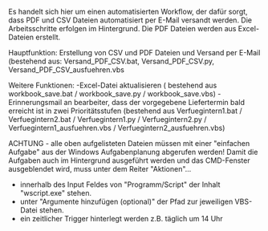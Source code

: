 Es handelt sich hier um einen automatisierten Workflow, der dafür sorgt, dass PDF und CSV Dateien automatisiert per E-Mail versandt werden. Die Arbeitsschritte erfolgen im Hintergrund.
Die PDF Dateien werden aus Excel-Dateien erstellt.

Hauptfunktion:
Erstellung von CSV und PDF Dateien und Versand per E-Mail (bestehend aus: Versand_PDF_CSV.bat, Versand_PDF_CSV.py, Versand_PDF_CSV_ausfuehren.vbs



Weitere Funktionen:
-Excel-Datei aktualisieren ( bestehend aus workbook_save.bat / workbook_save.py / workbook_save.vbs)
-Erinnerungsmail an bearbeiter, dass der vorgegebene Liefertermin bald erreicht ist in zwei Prioritätsstufen (bestehend aus Verfuegintern1.bat / Verfuegintern2.bat / Verfuegintern1.py / Verfuegintern2.py / Verfuegintern1_ausfuehren.vbs / Verfuegintern2_ausfuehren.vbs)


ACHTUNG - alle oben aufgelisteten Dateien müssen mit einer "einfachen Aufgabe" aus der Windows Aufgabenplanung abgerufen werden!
Damit die Aufgaben auch im Hintergrund ausgeführt werden und das CMD-Fenster ausgeblendet wird, muss unter dem Reiter "Aktionen"...
- innerhalb des Input Feldes von "Programm/Script" der Inhalt "wscript.exe" stehen.
- unter "Argumente hinzufügen (optional)" der Pfad zur jeweiligen VBS-Datei stehen.
- ein zeitlicher Trigger hinterlegt werden z.B. täglich um 14 Uhr
